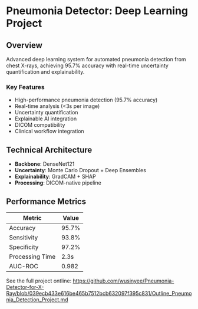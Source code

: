 # **Pneumonia Detector: Deep Learning Project**

## Overview
Advanced deep learning system for automated pneumonia detection from chest X-rays, achieving 95.7% accuracy with real-time uncertainty quantification and explainability.

### Key Features
- High-performance pneumonia detection (95.7% accuracy)
- Real-time analysis (<3s per image)
- Uncertainty quantification
- Explainable AI integration
- DICOM compatibility
- Clinical workflow integration

## Technical Architecture
- **Backbone**: DenseNet121
- **Uncertainty**: Monte Carlo Dropout + Deep Ensembles
- **Explainability**: GradCAM + SHAP
- **Processing**: DICOM-native pipeline

## Performance Metrics
| Metric | Value |
|--------|--------|
| Accuracy | 95.7% |
| Sensitivity | 93.8% |
| Specificity | 97.2% |
| Processing Time | 2.3s |
| AUC-ROC | 0.982 |

See the full project ontline: <https://github.com/wusinyee/Pneumonia-Detector-for-X-Ray/blob/039ecb433e616be465b7512bcb632097f395c831/Outline_Pneumonia_Detection_Project.md>

